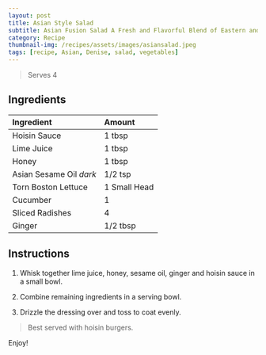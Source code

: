 ```yaml
---
layout: post
title: Asian Style Salad
subtitle: Asian Fusion Salad A Fresh and Flavorful Blend of Eastern and Western Ingredients
category: Recipe
thumbnail-img: /recipes/assets/images/asiansalad.jpeg
tags: [recipe, Asian, Denise, salad, vegetables]
---
```


> Serves 4

## Ingredients

| Ingredient | Amount|
| :------ |:--- |
| Hoisin Sauce| 1 tbsp |
| Lime Juice | 1 tbsp |
| Honey | 1 tbsp |
| Asian Sesame Oil *dark* | 1/2 tsp |
| Torn Boston Lettuce | 1 Small Head |
| Cucumber | 1 |
| Sliced Radishes | 4 |
| Ginger | 1/2 tbsp |

## Instructions

1. Whisk together lime juice, honey, sesame oil, ginger and hoisin sauce in a small bowl.

2. Combine remaining ingredients in a serving bowl.

3. Drizzle the dressing over and toss to coat evenly.

> Best served with hoisin burgers.


Enjoy!